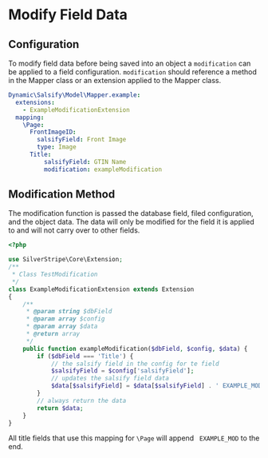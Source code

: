 # Modify Field Data
## Configuration
To modify field data before being saved into an object a `modification` can be applied to a field configuration.
`modification` should reference a method in the Mapper class or an extension applied to the Mapper class.
```yaml
Dynamic\Salsify\Model\Mapper.example:
  extensions:
    - ExampleModificationExtension
  mapping:
    \Page:
      FrontImageID:
        salsifyField: Front Image
        type: Image
      Title:
          salsifyField: GTIN Name
          modification: exampleModification
```

## Modification Method
The modification function is passed the database field, filed configuration, and the object data.
The data will only be modified for the field it is applied to and will not carry over to other fields.
```php
<?php

use SilverStripe\Core\Extension;
/**
 * Class TestModification
 */
class ExampleModificationExtension extends Extension
{
    /**
     * @param string $dbField
     * @param array $config
     * @param array $data
     * @return array
     */
    public function exampleModification($dbField, $config, $data) {
        if ($dbField === 'Title') {
            // the salsify field in the config for te field
            $salsifyField = $config['salsifyField'];
            // updates the salsify field data
            $data[$salsifyField] = $data[$salsifyField] . ' EXAMPLE_MOD';
        }
        // always return the data
        return $data;
    }
}
```

All title fields that use this mapping for `\Page` will append ` EXAMPLE_MOD` to the end.
